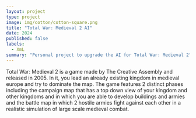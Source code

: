 ```yaml
---
layout: project
type: project
image: img/cotton/cotton-square.png
title: "Total War: Medieval 2 AI"
date: 2024
published: false
labels:
  - XmL
summary: "Personal project to upgrade the AI for Total War: Medieval 2"
---
```


Total War: Medieval 2 is a game made by The Creative Assembly and released in 2005. In it, you lead an already existing kingdom in medieval europe and try to dominate the map. The game features 2 distinct phases including the campaign map that has a top down view of your kingdom and other kingdoms and in which you are able to develop buildings and armies and the battle map in which 2 hostile armies fight against each other in a realistic simulation of large scale medieval combat.


